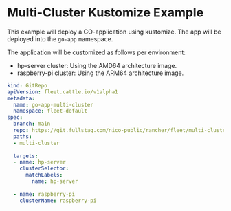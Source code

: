 # Multi-Cluster Kustomize Example

This example will deploy a GO-application using kustomize. 
The app will be deployed into the `go-app` namespace.

The application will be customized as follows per environment:

* hp-server cluster: Using the AMD64 architecture image.
* raspberry-pi cluster: Using the ARM64 architecture image.

```yaml
kind: GitRepo
apiVersion: fleet.cattle.io/v1alpha1
metadata:
  name: go-app-multi-cluster
  namespace: fleet-default
spec:
  branch: main
  repo: https://git.fullstaq.com/nico-public/rancher/fleet/multi-cluster.git
  paths:
  - multi-cluster
  
  targets:
  - name: hp-server
    clusterSelector:
      matchLabels:
        name: hp-server
        
  - name: raspberry-pi
    clusterName: raspberry-pi
```